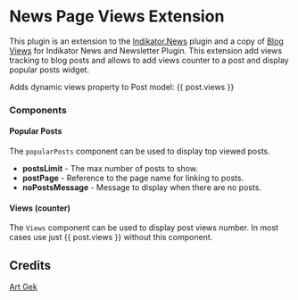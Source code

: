 # News Page Views Extension
This plugin is an extension to the [Indikator.News](https://github.com/gergo85/oc-news) plugin and a copy of [Blog Views](https://github.com/vdomah/blogviews) for Indikator News and Newsletter Plugin. This extension add views tracking to blog posts and allows to add views counter to a post and display popular posts widget.

Adds dynamic views property to Post model: {{ post.views }}

### Components
#### Popular Posts
The `popularPosts` component can be used to display top viewed posts.

- **postsLimit** - The max number of posts to show.
- **postPage** - Reference to the page name for linking to posts.
- **noPostsMessage** - Message to display when there are no posts.

#### Views (counter)
The `Views` component can be used to display post views number. In most cases use just {{ post.views }} without this component.

## Credits

[Art Gek](https://github.com/vdomah/blogviews)